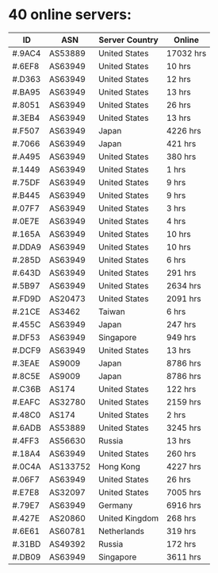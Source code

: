 # 40 online servers:

| ID | ASN | Server Country | Online |
| ------ | ------ | ------ | ------ |
| #.9AC4 | AS53889 | United States | 17032 hrs |
| #.6EF8 | AS63949 | United States | 10 hrs |
| #.D363 | AS63949 | United States | 12 hrs |
| #.BA95 | AS63949 | United States | 13 hrs |
| #.8051 | AS63949 | United States | 26 hrs |
| #.3EB4 | AS63949 | United States | 13 hrs |
| #.F507 | AS63949 | Japan | 4226 hrs |
| #.7066 | AS63949 | Japan | 421 hrs |
| #.A495 | AS63949 | United States | 380 hrs |
| #.1449 | AS63949 | United States | 1 hrs |
| #.75DF | AS63949 | United States | 9 hrs |
| #.B445 | AS63949 | United States | 9 hrs |
| #.07F7 | AS63949 | United States | 3 hrs |
| #.0E7E | AS63949 | United States | 4 hrs |
| #.165A | AS63949 | United States | 10 hrs |
| #.DDA9 | AS63949 | United States | 10 hrs |
| #.285D | AS63949 | United States | 6 hrs |
| #.643D | AS63949 | United States | 291 hrs |
| #.5B97 | AS63949 | United States | 2634 hrs |
| #.FD9D | AS20473 | United States | 2091 hrs |
| #.21CE | AS3462 | Taiwan | 6 hrs |
| #.455C | AS63949 | Japan | 247 hrs |
| #.DF53 | AS63949 | Singapore | 949 hrs |
| #.DCF9 | AS63949 | United States | 13 hrs |
| #.3EAE | AS9009 | Japan | 8786 hrs |
| #.8C5E | AS9009 | Japan | 8786 hrs |
| #.C36B | AS174 | United States | 122 hrs |
| #.EAFC | AS32780 | United States | 2159 hrs |
| #.48C0 | AS174 | United States | 2 hrs |
| #.6ADB | AS53889 | United States | 3245 hrs |
| #.4FF3 | AS56630 | Russia | 13 hrs |
| #.18A4 | AS63949 | United States | 260 hrs |
| #.0C4A | AS133752 | Hong Kong | 4227 hrs |
| #.06F7 | AS63949 | United States | 26 hrs |
| #.E7E8 | AS32097 | United States | 7005 hrs |
| #.79E7 | AS63949 | Germany | 6916 hrs |
| #.427E | AS20860 | United Kingdom | 268 hrs |
| #.6E61 | AS60781 | Netherlands | 319 hrs |
| #.31BD | AS49392 | Russia | 172 hrs |
| #.DB09 | AS63949 | Singapore | 3611 hrs |

